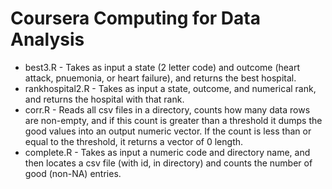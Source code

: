 # Coursera Computing for Data Analysis

* best3.R - Takes as input a state (2 letter code) and outcome (heart attack, pnuemonia, or heart failure), and returns the best hospital.
* rankhospital2.R - Takes as input a state, outcome, and numerical rank, and returns the hospital with that rank.
* corr.R - Reads all csv files in a directory, counts how many data rows are non-empty, and if this count is greater than a threshold it dumps the good values into an output numeric vector.  If the count is less than or equal to the threshold, it returns a vector of 0 length.
* complete.R - Takes as input a numeric code and directory name, and then locates a csv file (with id, in directory) and counts the number of good (non-NA) entries.
